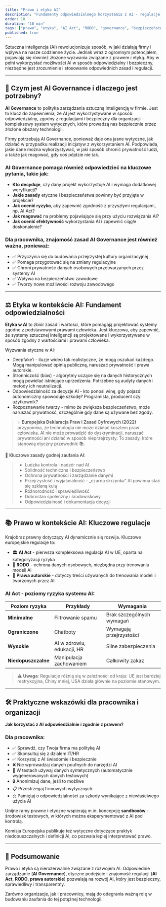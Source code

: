 ```yaml
---
title: "Prawo i etyka AI"
description: "Fundamenty odpowiedzialnego korzystania z AI - regulacje prawne, zasady etyczne i praktyczne wskazówki"
order: 10
duration: "10 min"
tags: ["prawo", "etyka", "AI Act", "RODO", "governance", "bezpieczeństwo", "odpowiedzialność"]
published: true
---
```


Sztuczna inteligencja (AI) rewolucjonizuje sposób, w jaki działają firmy i wpływa na nasze codzienne życie. Jednak wraz z ogromnym potencjałem, pojawiają się również złożone wyzwania związane z prawem i etyką. Aby w pełni wykorzystać możliwości AI w sposób odpowiedzialny i bezpieczny, niezbędne jest zrozumienie i stosowanie odpowiednich zasad i regulacji.

---

## 🧭 Czym jest AI Governance i dlaczego jest potrzebny?

**AI Governance** to polityka zarządzania sztuczną inteligencją w firmie. Jest to klucz do zapewnienia, że AI jest wykorzystywane w sposób odpowiedzialny, zgodny z regulacjami i bezpieczny dla organizacji - kompleksowy system wytycznych, które prowadzą nas bezpiecznie przez złożone obszary technologii.

Firmy potrzebują AI Governance, ponieważ daje ona jasne wytyczne, jak działać w przypadku realizacji inicjatyw z wykorzystaniem AI. Podpowiada, jakie dane można wykorzystywać, w jaki sposób chronić prywatność ludzi, a także jak reagować, gdy coś pójdzie nie tak.

### AI Governance pomaga również odpowiedzieć na kluczowe pytania, takie jak:

- **Kto decyduje**, czy dany projekt wykorzystuje AI i wymaga dodatkowej weryfikacji?
- **Jakie zasady** etyczne i bezpieczeństwa powinny być przyjęte w projekcie?
- **Jak ocenić ryzyko**, aby zapewnić zgodność z przyszłymi regulacjami, np. AI Act?
- **Jak reagować** na problemy pojawiające się przy użyciu rozwiązania AI?
- **Jak ocenić efektywność** wykorzystania AI i zapewnić ciągłe doskonalenie?

### Dla pracownika, znajomość zasad AI Governance jest również ważna, ponieważ:

- ✅ Przyczynia się do budowania przejrzystej kultury organizacyjnej
- ✅ Pomaga przygotować się na zmiany regulacyjne
- ✅ Chroni prywatność danych osobowych przetwarzanych przez systemy AI
- ✅ Wpływa na bezpieczeństwo zawodowe
- ✅ Tworzy nowe możliwości rozwoju zawodowego

---

## ⚖️ Etyka w kontekście AI: Fundament odpowiedzialności
**Etyka w AI** to zbiór zasad i wartości, które pomagają projektować systemy zgodne z podstawowymi prawami człowieka. Jest kluczowa, aby zapewnić, że systemy sztucznej inteligencji są projektowane i wykorzystywane w sposób zgodny z wartościami i prawami człowieka.

Wyzwania etyczne w AI:
- Deepfake’i - iluzje wideo tak realistyczne, że mogą oszukać każdego. Mogą manipulować opinią publiczną, naruszać prywatność i prawa autorskie.
- Stronniczość (bias) - algorytmy uczące się na danych historycznych mogą powielać istniejące uprzedzenia. Potrzebne są audyty danych i metody ich neutralizacji.
- Odpowiedzialność za decyzje AI - kto ponosi winę, gdy pojazd autonomiczny spowoduje szkodę? Programista, producent czy użytkownik?
- Rozpoznawanie twarzy - mimo że zwiększa bezpieczeństwo, może naruszać prywatność, szczególnie gdy dane są używane bez zgody.

>💡 **Europejska Deklaracja Praw i Zasad Cyfrowych (2022)** przypomina, że technologia nie może działać kosztem praw człowieka. AI nie może prowadzić do dyskryminacji, naruszać prywatności ani działać w sposób nieprzejrzysty. To zasady, które stanowią etyczny przewodnik 📚.

🔮 Kluczowe zasady godnej zaufania AI:
>- Ludzka kontrola i nadzór nad AI
>- Solidność techniczna i bezpieczeństwo
>- Ochrona prywatności i zarządzanie danymi
>- Przejrzystość i wyjaśnialność - „czarna skrzynka” AI powinna stać się szklaną kulą
>- Różnorodność i sprawiedliwość
>- Dobrostan społeczny i środowiskowy
>- Odpowiedzialność i dokumentacja decyzji

---

## 📚 Prawo w kontekście AI: Kluczowe regulacje

Krajobraz prawny dotyczący AI dynamicznie się rozwija. Kluczowe europejskie regulacje to:

- 🏛️ **AI Act** - pierwsza kompleksowa regulacja AI w UE, oparta na kategoryzacji ryzyka
- 🔐 **RODO** - ochrona danych osobowych, niezbędna przy trenowaniu modeli AI
- 📜 **Prawa autorskie** - dotyczy treści używanych do trenowania modeli i tworzonych przez AI

### AI Act - poziomy ryzyka systemu AI:

| Poziom ryzyka | Przykłady | Wymagania |
|---------------|-----------|-----------|
| **Minimalne** | Filtrowanie spamu | Brak szczególnych wymagań |
| **Ograniczone** | Chatboty | Wymagają przejrzystości |
| **Wysokie** | AI w zdrowiu, edukacji, HR | Silne zabezpieczenia |
| **Niedopuszczalne** | Manipulacja zachowaniem | Całkowity zakaz |

> ⚠️ **Uwaga**: Regulacje różnią się w zależności od kraju: UE jest bardziej restrykcyjna, Chiny mniej, USA działa głównie na poziomie stanowym.

---

## 🛠️ Praktyczne wskazówki dla pracownika i organizacji

**Jak korzystać z AI odpowiedzialnie i zgodnie z prawem?**

### Dla pracownika:
- ✅ Sprawdź, czy Twoja firma ma politykę AI
- ✅ Skonsultuj się z działem IT/HR
- ✅ Korzystaj z AI świadomie i bezpiecznie
- ❌ Nie wprowadzaj danych poufnych do narzędzi AI
- 🧪 W testach używaj danych syntetycznych (automatycznie wygenerowanych danych testowych)
- 🔒 Anonimizuj dane, jeśli to możliwe
- 📋 Przestrzegaj firmowych wytycznych
- ⚖️ Pamiętaj o odpowiedzialności za szkody wynikające z niewłaściwego użycia AI

Unijne ramy prawne i etyczne wspierają m.in. koncepcję **sandboxów** - środowisk testowych, w których można eksperymentować z AI pod kontrolą.

Komisja Europejska publikuje też wytyczne dotyczące praktyk niedopuszczalnych i definicji AI, co pozwala lepiej interpretować prawo.

---

## 🎯 Podsumowanie

Prawo i etyka są nierozerwalnie związane z rozwojem AI. Odpowiednie zarządzanie (**AI Governance**), etyczne podejście i znajomość regulacji (**AI Act**, **RODO**, **prawa autorskie**) pozwalają na rozwój AI, który jest bezpieczny, sprawiedliwy i transparentny.

Zarówno organizacje, jak i pracownicy, mają do odegrania ważną rolę w budowaniu zaufania do tej potężnej technologii.